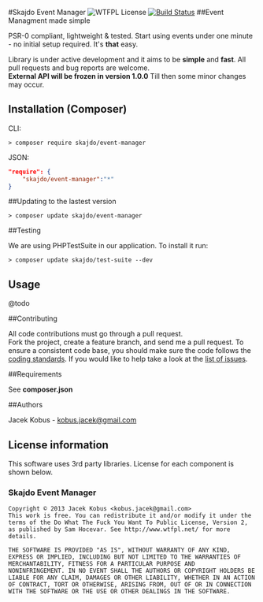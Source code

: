 #Skajdo Event Manager ![WTFPL License](http://www.wtfpl.net/wp-content/uploads/2012/12/wtfpl-badge-2.png) [![Build Status](https://travis-ci.org/jack-ks/skajdo-test-suite.png?branch=master)](https://travis-ci.org/jack-ks/skajdo-test-suite)
##Event Managment made simple

PSR-0 compliant, lightweight & tested.
Start using events under one minute - no initial setup required. It's **that** easy.

Library is under active development and it aims to be **simple** and **fast**. All pull requests and bug reports are welcome.  
**External API will be frozen in version 1.0.0** Till then some minor changes may occur.

## Installation (Composer)

CLI:

```
> composer require skajdo/event-manager
```

JSON:

```json
"require": {
    "skajdo/event-manager":"*"
}
```


##Updating to the lastest version

```
> composer update skajdo/event-manager
```

##Testing

We are using PHPTestSuite in our application. To install it run:

```
> composer update skajdo/test-suite --dev
```

## Usage

@todo


##Contributing

All code contributions must go through a pull request.  
Fork the project, create a feature branch, and send me a pull request.
To ensure a consistent code base, you should make sure the code follows
the [coding standards](http://symfony.com/doc/2.0/contributing/code/standards.html).
If you would like to help take a look at the [list of issues](https://github.com/jkobus/skajdo-test-suite/issues).

##Requirements

See **composer.json**

##Authors

Jacek Kobus - <kobus.jacek@gmail.com>

## License information

This software uses 3rd party libraries. License for each component is shown below.

### Skajdo Event Manager
    Copyright © 2013 Jacek Kobus <kobus.jacek@gmail.com>
    This work is free. You can redistribute it and/or modify it under the
    terms of the Do What The Fuck You Want To Public License, Version 2,
    as published by Sam Hocevar. See http://www.wtfpl.net/ for more details.

	THE SOFTWARE IS PROVIDED "AS IS", WITHOUT WARRANTY OF ANY KIND,
    EXPRESS OR IMPLIED, INCLUDING BUT NOT LIMITED TO THE WARRANTIES OF
    MERCHANTABILITY, FITNESS FOR A PARTICULAR PURPOSE AND
    NONINFRINGEMENT. IN NO EVENT SHALL THE AUTHORS OR COPYRIGHT HOLDERS BE
    LIABLE FOR ANY CLAIM, DAMAGES OR OTHER LIABILITY, WHETHER IN AN ACTION
    OF CONTRACT, TORT OR OTHERWISE, ARISING FROM, OUT OF OR IN CONNECTION
    WITH THE SOFTWARE OR THE USE OR OTHER DEALINGS IN THE SOFTWARE.